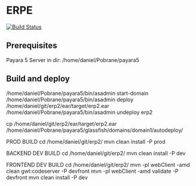 ERPE
=====================

[![Build Status](https://travis-ci.org/masterdany88/erp2.svg?branch=master)](https://travis-ci.org/masterdany88/erp2) 

Prerequisites
-------------
Payara 5 Server in dir: /home/daniel/Pobrane/payara5

Build and deploy
-------------

/home/daniel/Pobrane/payara5/bin/asadmin start-domain
/home/daniel/Pobrane/payara5/bin/asadmin deploy /home/daniel/git/erp2/ear/target/erp2.ear 
/home/daniel/Pobrane/payara5/bin/asadmin undeploy erp2

cp /home/daniel/git/erp2/ear/target/erp2.ear /home/daniel/Pobrane/payara5/glassfish/domains/domain1/autodeploy/

PROD BUILD
cd /home/daniel/git/erp2/
mvn clean install -P prod

BACKEND DEV BUILD
cd /home/daniel/git/erp2/
mvn clean install -P dev

FRONTEND DEV BUILD
cd /home/daniel/git/erp2/
mvn -pl webClient -amd clean gwt:codeserver -P devfront
mvn -pl webClient -amd validate -P devfront
mvn clean install -P dev

